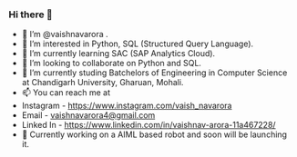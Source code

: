 ### Hi there 👋

- 👋 I’m @vaishnavarora .
- 👀 I’m interested in Python, SQL (Structured Query Language).
- 🌱 I’m currently learning SAC (SAP Analytics Cloud).
- 💞️ I’m looking to collaborate on Python and SQL.
- 💞️ I’m currently studing Batchelors of Engineering in Computer Science at Chandigarh University, Gharuan, Mohali.
- 📫 You can reach me at
- Instagram - https://www.instagram.com/vaish_navarora
- Email - vaishnavarora4@gmail.com
- Linked In - https://www.linkedin.com/in/vaishnav-arora-11a467228/
- 🌱 Currently working on a AIML based robot and soon will be launching it.

<!---
vaishnavarora/vaishnavarora is a ✨ special ✨ repository because its `README.md` (this file) appears on your GitHub profile.
You can click the Preview link to take a look at your changes.
--->
